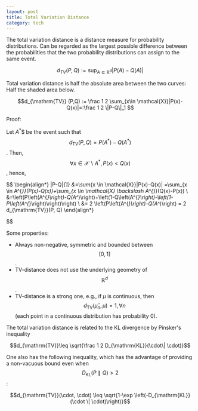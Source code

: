 ```yaml
---
layout: post
title: Total Variation Distance
category: tech
---
```



The total variation distance is a distance measure for probability distributions. Can be regarded as the largest possible difference between the probabilities that the two probability distributions can assign to the same event.


$$d_{TV} (P,Q) := \sup_{A\subseteq \mathbb{R}^d } |P(A)-Q(A)|$$


Total variation distance is half the absolute area between the two curves: Half the shaded area below.

$$d_{\mathrm{TV}} (P,Q) := \frac 1 2 \sum_{x\in \mathcal{X}}|P(x)-Q(x)|=:\frac 1 2 \|P-Q\|_1 $$


Proof: 

Let $A^*$$ be the event such that $$d_{\mathrm{TV}}(P,Q)=P(A^*)-Q(A^*)$$. Then, $$\forall x\in \mathcal{X}\backslash A^*,\, P(x)<Q(x) $$, hence,


$$
\begin{align*}
    \|P-Q\|_{1} &=\sum_{x \in \mathcal{X}}|P(x)-Q(x)| =\sum_{x \in A^{*}}(P(x)-Q(x))+\sum_{x \in \mathcal{X} \backslash A^{*}}(Q(x)-P(x)) \\
    &=\left(P\left(A^{*}\right)-Q(A^*)\right)+\left(1-Q\left(A^{*}\right)-\left(1-P\left(A^{*}\right)\right)\right) \\
    &= 2 \left(P\left(A^{*}\right)-Q(A^*)\right) = 2 d_{\mathrm{TV}}(P, Q)
\end{align*}

$$

Some properties:

- Always non-negative, symmetric and bounded between $$[0,1]$$.
- TV-distance does not use the underlying geometry of $$\mathbb{R}^d$$.
- TV-distance is a strong one, e.g., if $\mu$ is continuous, then $$d_{\mathrm{TV}}(\hat{\mu}_n, \mu) = 1, \forall n$$ (each point in a continuous distribution has probability 0).

The total variation distance is related to the KL divergence by  Pinsker's inequality

$$d_{\mathrm{TV}}\leq \sqrt{\frac 1 2 D_{\mathrm{KL}}(\cdot\| \cdot)}$$

One also has the following inequality, which has the advantage of providing a non-vacuous bound even when $$D_{\mathrm {KL} }(P\parallel Q)>2 $$:

$$d_{\mathrm{TV}}(\cdot, \cdot) \leq \sqrt{1-\exp \left(-D_{\mathrm{KL}}(\cdot \| \cdot)\right)}$$